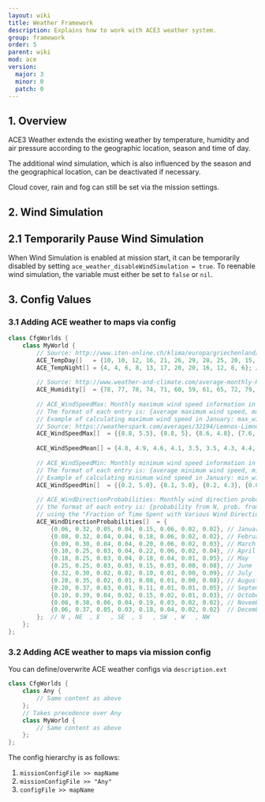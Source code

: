 ```yaml
---
layout: wiki
title: Weather Framework
description: Explains how to work with ACE3 weather system.
group: framework
order: 5
parent: wiki
mod: ace
version:
  major: 3
  minor: 0
  patch: 0
---
```


## 1. Overview

ACE3 Weather extends the existing weather by temperature, humidity and air pressure according to the geographic location, season and time of day.

The additional wind simulation, which is also influenced by the season and the geographical location, can be deactivated if necessary.

Cloud cover, rain and fog can still be set via the mission settings.


## 2. Wind Simulation

## 2.1 Temporarily Pause Wind Simulation

When Wind Simulation is enabled at mission start, it can be temporarily disabled by setting `ace_weather_disableWindSimulation = true`. To reenable wind simulation, the variable must either be set to `false` or `nil`.

## 3. Config Values

### 3.1 Adding ACE weather to maps via config

```cpp
class CfgWorlds {
    class MyWorld {
        // Source: http://www.iten-online.ch/klima/europa/griechenland/limnos.htm
        ACE_TempDay[]   = {10, 10, 12, 16, 21, 26, 29, 28, 25, 20, 15, 11}; // Monthly average daytime temperature in °C, 1 entry per month starting with January
        ACE_TempNight[] = {4, 4, 6, 8, 13, 17, 20, 20, 16, 12, 8, 6}; // Monthly average night-time temperature in °C, 1 entry per month starting with January
        
        // Source: http://www.weather-and-climate.com/average-monthly-Humidity-perc,Limnos,Greece
        ACE_Humidity[]  = {78, 77, 78, 74, 71, 60, 59, 61, 65, 72, 79, 80}; // Monthly average humidity from 0-100, 1 entry per month starting with January
        
        // ACE_WindSpeedMax: Monthly maximum wind speed information in m/s, 1 entry per month starting with January
        // The format of each entry is: {average maximum wind speed, maximum wind speed interval}
        // Example of calculating maximum wind speed in January: max_wind_speed = 8.8 ± 5.5 m/s
        // Source: https://weatherspark.com/averages/32194/Lemnos-Limnos-North-Aegean-Islands-Greece
        ACE_WindSpeedMax[]  = {{8.8, 5.5}, {8.8, 5}, {8.6, 4.8}, {7.6, 3.4}, {7.0, 3.0}, {7.1, 3.0}, {7.5, 3.1}, {8.0, 3.2}, {7.6, 3.5}, {7.8, 4.6}, {7.9, 5.0}, {8.2, 5.5}};
        
        ACE_WindSpeedMean[] = {4.8, 4.9, 4.6, 4.1, 3.5, 3.5, 4.3, 4.4, 4.1, 4.5, 4.5, 5.0}; // Monthly average wind speed in m/s, 1 entry per month starting with January
        
        // ACE_WindSpeedMin: Monthly minimum wind speed information in m/s, 1 entry per month starting with January
        // The format of each entry is: {average minimum wind speed, minimum wind speed interval}
        // Example of calculating minimum wind speed in January: min_wind_speed = 0.2 ± 5.0 m/s (negative minimum wind speeds are forced to 0)
        ACE_WindSpeedMin[]  = {{0.2, 5.0}, {0.1, 5.0}, {0.2, 4.3}, {0.0, 3.0}, {0.0, 2.1}, {0.0, 2.0}, {0.1, 3.1}, {0.3, 3.1}, {0.0, 3.6}, {0.0, 4.2}, {0.1, 5.0}, {0.2, 5.5}}; 
        
        // ACE_WindDirectionProbabilities: Monthly wind direction probabilities, 1 entry per month starting with January
        // the format of each entry is: {probability from N, prob. from NE, prob. from E, prob. from SE, prob. from S, prob. from SW, prob. from W, prob. from NW}
        // using the "Fraction of Time Spent with Various Wind Directions in (month)" graph
        ACE_WindDirectionProbabilities[]  = {
            {0.06, 0.32, 0.05, 0.04, 0.15, 0.06, 0.02, 0.02}, // January
            {0.08, 0.32, 0.04, 0.04, 0.18, 0.06, 0.02, 0.02}, // February
            {0.09, 0.30, 0.04, 0.04, 0.20, 0.06, 0.02, 0.03}, // March
            {0.10, 0.25, 0.03, 0.04, 0.22, 0.06, 0.02, 0.04}, // April
            {0.18, 0.25, 0.03, 0.04, 0.18, 0.04, 0.01, 0.05}, // May
            {0.25, 0.25, 0.03, 0.03, 0.15, 0.03, 0.00, 0.08}, // June
            {0.32, 0.30, 0.02, 0.02, 0.10, 0.01, 0.00, 0.09}, // July
            {0.28, 0.35, 0.02, 0.01, 0.08, 0.01, 0.00, 0.08}, // August
            {0.20, 0.37, 0.03, 0.01, 0.11, 0.01, 0.01, 0.05}, // September
            {0.10, 0.39, 0.04, 0.02, 0.15, 0.02, 0.01, 0.03}, // October
            {0.08, 0.38, 0.06, 0.04, 0.19, 0.03, 0.02, 0.02}, // November
            {0.06, 0.37, 0.05, 0.03, 0.18, 0.04, 0.02, 0.02}  // December
        };  // N , NE  , E   , SE  , S   , SW  , W   , NW
    };
};
```

### 3.2 Adding ACE weather to maps via mission config

You can define/overwrite ACE weather configs via `description.ext`

```cpp
class CfgWorlds {
    class Any {
        // Same content as above
    };
    // Takes precedence over Any
    class MyWorld {
        // Same content as above
    };
};
```

The config hierarchy is as follows:

1. `missionConfigFile >> mapName`
2. `missionConfigFile >> "Any"`
3. `configFile >> mapName`
